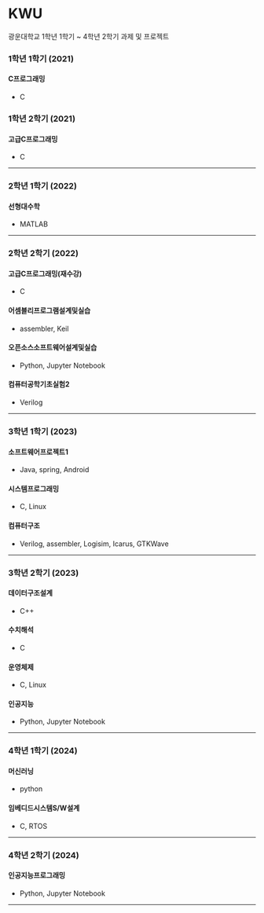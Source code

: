 # KWU
광운대학교 1학년 1학기 ~ 4학년 2학기 과제 및 프로젝트

### 1학년 1학기 (2021)
#### C프로그래밍
- C

### 1학년 2학기 (2021)
#### 고급C프로그래밍
- C

---

### 2학년 1학기 (2022)
#### 선형대수학
- MATLAB

---

### 2학년 2학기 (2022)
#### 고급C프로그래밍(재수강)
- C
  
#### 어셈블리프로그램설계및실습
- assembler, Keil

#### 오픈소스소프트웨어설계및실습
- Python, Jupyter Notebook

#### 컴퓨터공학기초실험2
- Verilog

---

### 3학년 1학기 (2023)
#### 소프트웨어프로젝트1
- Java, spring, Android

#### 시스템프로그래밍
- C, Linux

#### 컴퓨터구조
- Verilog, assembler, Logisim, Icarus, GTKWave

---

### 3학년 2학기 (2023)
#### 데이터구조설계
- C++

#### 수치해석
- C

#### 운영체제
- C, Linux

#### 인공지능
- Python, Jupyter Notebook

---

### 4학년 1학기 (2024)
#### 머신러닝
- python

#### 임베디드시스템S/W설계
- C, RTOS

---

### 4학년 2학기 (2024)
#### 인공지능프로그래밍
- Python, Jupyter Notebook

---
